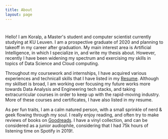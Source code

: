 ```yaml
---
title: About
layout: page
---
```


<script src="https://cdn.jsdelivr.net/npm/typed.js@2.0.9"></script>
<script defer src="../scripts/typed.js"></script>

<h1 class="Title"> <p class="typed" style="display: inline;"></p></h1>

<p>Hello! I am Koralp, a Master's student and computer scientist currently studying at KU Leuven. I am a prospective graduate of 2020 and planning to takeoff in my career after graduation. My main interest area is Artificial Intelligence, in which I specialize in, and write my thesis about. However, recently I have been widening my spectrum and exercising my skills in topics of Data Science and Cloud computing.</p>

<p>Throughout my coursework and internships, I have acquired various experiences and technicall skills that I have listed in my <a href="../assets/Koralp_Resume.pdf">Resume</a>. Although my skillset is broad, I am working over focusing my future works more towards Data Analysis and Engineering tech stacks, and taking extracurricular courses in order to keep up with the rapid-moving industry. More of these courses and certificates, I have also listed in my resume.</p>

<p>As per fun traits, I am a calm natured person, with a small sprinkle of nerd & geek flowing through my soul. I really enjoy reading, and often try to make reviews of books on <a href = " https://www.goodreads.com/">Goodreads</a>. I have a vinyl collection, and can be considered as a junior audiophile, considering that I had 75k hours of listening time on Spotify in 2019!. 

